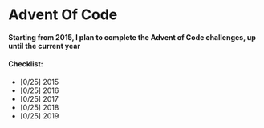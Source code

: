 # Advent Of Code
#### Starting from 2015, I plan to complete the Advent of Code challenges, up until the current year
#### Checklist:
* [0/25] 2015
* [0/25] 2016
* [0/25] 2017
* [0/25] 2018
* [0/25] 2019
